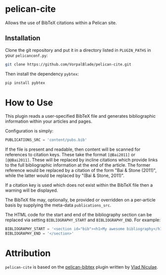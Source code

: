 pelican-cite
==============

Allows the use of BibTeX citations within a Pelican site. 

## Installation

Clone the git repository and put it in a directory listed in ``PLUGIN_PATHS`` in your ``pelicanconf.py``:

```bash
git clone https://github.com/VorpalBlade/pelican-cite.git
```

Then install the dependency `pybtex`:

```bash
pip install pybtex
```

How to Use
==========

This plugin reads a user-specified BibTeX file and generates bibliographic
information within your articles and pages.

Configuration is simply:

```python
PUBLICATIONS_SRC = 'content/pubs.bib'
```

If the file is present and readable, then content will be scanned for references
to citation keys. These take the format `[@Bai2011]` or `[@@Bai2011]`. These
will be replaced by incline citations which provide links to the full
bibliographic information at the end of the article. The former reference would
be replaced by a citation of the form "Bai & Stone (2011)", while the latter
would be replaced by "(Bai & Stone, 2011)". 

If a citation key is used which does not exist within the BibTeX file then
a warning will be displayed.

The BibTeX file may, optionally, be provided or overridden on a per-article
basis by supplying the meta-data `publications_src`.

The HTML code for the start and end of the bibliography section can be replaced via
setting `BIBLIOGRAPHY_START` and `BIBLIOGRAPHY_END`. For example: 

```python
BIBLIOGRAPHY_START = '<section id="bib"><h1>My awesome bibliography</h1>'
BIBLIOGRAPHY_END = '</section>' 
``` 

Attribution
===========
`pelican-cite` is based on the
[pelican-bibtex](https://github.com/vene/pelican-bibtex) plugin written by
[Vlad Niculae](https://github.com/vene).
